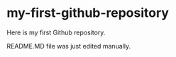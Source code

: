 # my-first-github-repository
Here is my first Github repository.

README.MD file was just edited manually.
